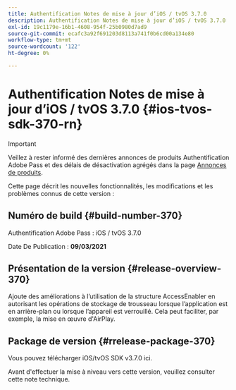 ```yaml
---
title: Authentification Notes de mise à jour d’iOS / tvOS 3.7.0
description: Authentification Notes de mise à jour d’iOS / tvOS 3.7.0
exl-id: 19c1179e-16b1-4608-954f-25b0980d7ad9
source-git-commit: ecafc3a92f691203d8113a741f0b6cd00a134e80
workflow-type: tm+mt
source-wordcount: '122'
ht-degree: 0%

---
```


# Authentification Notes de mise à jour d’iOS / tvOS 3.7.0 {#ios-tvos-sdk-370-rn}

>[!IMPORTANT]
>
> Veillez à rester informé des dernières annonces de produits Authentification Adobe Pass et des délais de désactivation agrégés dans la page [Annonces de produits](/help/authentication/product-announcements.md).

Cette page décrit les nouvelles fonctionnalités, les modifications et les problèmes connus de cette version :

## Numéro de build {#build-number-370}

Authentification Adobe Pass : iOS / tvOS 3.7.0

Date De Publication : **09/03/2021**

## Présentation de la version {#release-overview-370}

Ajoute des améliorations à l’utilisation de la structure AccessEnabler en autorisant les opérations de stockage de trousseau lorsque l’application est en arrière-plan ou lorsque l’appareil est verrouillé. Cela peut faciliter, par exemple, la mise en œuvre d&#39;AirPlay.

## Package de version {#rrelease-package-370}

Vous pouvez télécharger iOS/tvOS SDK v3.7.0 ici.

Avant d&#39;effectuer la mise à niveau vers cette version, veuillez consulter cette note technique.
